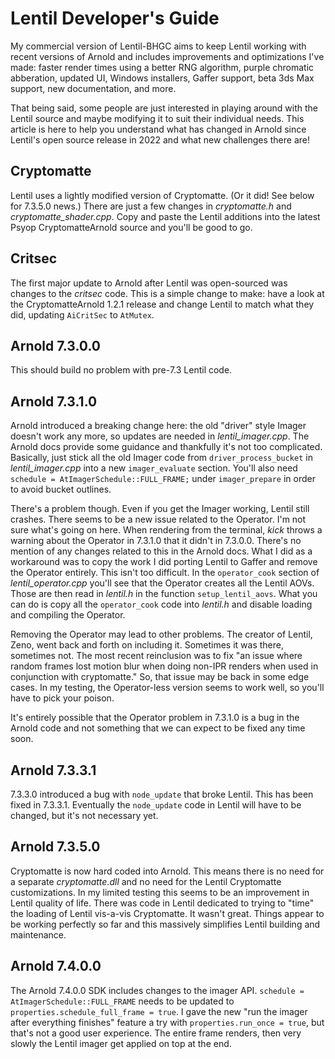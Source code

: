 # Lentil Developer's Guide

My commercial version of Lentil-BHGC aims to keep Lentil working with recent versions of Arnold and includes improvements and optimizations I've made: faster render times using a better RNG algorithm, purple chromatic abberation, updated UI, Windows installers, Gaffer support, beta 3ds Max support, new documentation, and more. 

That being said, some people are just interested in playing around with the Lentil source and maybe modifying it to suit their individual needs. This article is here to help you understand what has changed in Arnold since Lentil's open source release in 2022 and what new challenges there are!

## Cryptomatte

Lentil uses a lightly modified version of Cryptomatte. (Or it did! See below for 7.3.5.0 news.) There are just a few changes in _cryptomatte.h_ and _cryptomatte_shader.cpp_. Copy and paste the Lentil additions into the latest Psyop CryptomatteArnold source and you'll be good to go.

## Critsec

The first major update to Arnold after Lentil was open-sourced was changes to the _critsec_ code. This is a simple change to make: have a look at the CryptomatteArnold 1.2.1 release and change Lentil to match what they did, updating `AiCritSec` to `AtMutex`.

## Arnold 7.3.0.0

This should build no problem with pre-7.3 Lentil code.

## Arnold 7.3.1.0

Arnold introduced a breaking change here: the old "driver" style Imager doesn't work any more, so updates are needed in _lentil_imager.cpp_. The Arnold docs provide some guidance and thankfully it's not too complicated. Basically, just stick all the old Imager code from `driver_process_bucket` in _lentil_imager.cpp_ into a new `imager_evaluate` section. You'll also need `schedule = AtImagerSchedule::FULL_FRAME;` under `imager_prepare` in order to avoid bucket outlines.

There's a problem though. Even if you get the Imager working, Lentil still crashes. There seems to be a new issue related to the Operator. I'm not sure what's going on here. When rendering from the terminal, _kick_ throws a warning about the Operator in 7.3.1.0 that it didn't in 7.3.0.0. There's no mention of any changes related to this in the Arnold docs. What I did as a workaround was to copy the work I did porting Lentil to Gaffer and remove the Operator entirely. This isn't too difficult. In the `operator_cook` section of _lentil_operator.cpp_ you'll see that the Operator creates all the Lentil AOVs. Those are then read in _lentil.h_ in the function `setup_lentil_aovs`. What you can do is copy all the `operator_cook` code into _lentil.h_ and disable loading and compiling the Operator. 

Removing the Operator may lead to other problems. The creator of Lentil, Zeno, went back and forth on including it. Sometimes it was there, sometimes not. The most recent reinclusion was to fix "an issue where random frames lost motion blur when doing non-IPR renders when used in conjunction with cryptomatte." So, that issue may be back in some edge cases. In my testing, the Operator-less version seems to work well, so you'll have to pick your poison. 

It's entirely possible that the Operator problem in 7.3.1.0 is a bug in the Arnold code and not something that we can expect to be fixed any time soon.

## Arnold 7.3.3.1

7.3.3.0 introduced a bug with `node_update` that broke Lentil. This has been fixed in 7.3.3.1. Eventually the `node_update` code in Lentil will have to be changed, but it's not necessary yet.

## Arnold 7.3.5.0

Cryptomatte is now hard coded into Arnold. This means there is no need for a separate _cryptomatte.dll_ and no need for the Lentil Cryptomatte customizations. In my limited testing this seems to be an improvement in Lentil quality of life. There was code in Lentil dedicated to trying to "time" the loading of Lentil vis-a-vis Cryptomatte. It wasn't great. Things appear to be working perfectly so far and this massively simplifies Lentil building and maintenance.

## Arnold 7.4.0.0

The Arnold 7.4.0.0 SDK includes changes to the imager API. `schedule = AtImagerSchedule::FULL_FRAME` needs to be updated to `properties.schedule_full_frame = true`. I gave the new "run the imager after everything finishes" feature a try with `properties.run_once = true`, but that's not a good user experience. The entire frame renders, then very slowly the Lentil imager get applied on top at the end.
